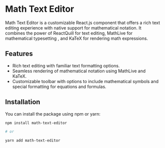 # Math Text Editor

Math Text Editor is a customizable React.js component that offers a rich text editing experience with native support for mathematical notation. It combines the power of ReactQuill for text editing, MathLive for mathematical typesetting , and KaTeX for rendering math expressions.

## Features

- Rich text editing with familiar text formatting options.
- Seamless rendering of mathematical notation using MathLive and KaTeX.
- Customizable toolbar with options to include mathematical symbols and special formatting for equations and formulas.

## Installation

You can install the package using npm or yarn:

```bash
npm install math-text-editor

# or

yarn add math-text-editor
```
